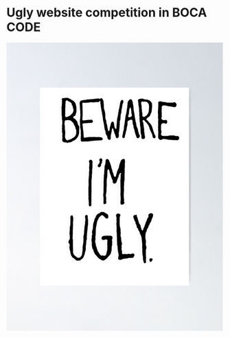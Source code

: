 # Ugly website competition in BOCA CODE 



!["screen shot"](./src/images/fposter%2Csmall%2Cwall_texture%2Cproduct%2C750x1000.jpg)






